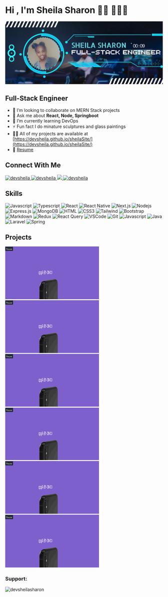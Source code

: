 <h1>Hi , I'm Sheila Sharon 👋🏾 👩🏾‍💻</h1>

<img src="./Banner.png" alt="devsheila" />

## Full-Stack Engineer
- 👯 I’m looking to collaborate on MERN Stack projects
- 💬 Ask me about **React, Node, Springboot**
- 🌱 I’m currently learning DevOps
- ⚡ Fun fact I do minature sculptures and glass paintings
- 👨‍💻 All of my projects are available at [https://devsheila.github.io/sheilaSite/](https://devsheila.github.io/sheilaSite/)
- 📄 [Resume](https://drive.google.com/file/d/1gyUDHu3gI_cWaxU6TmGkp8w6V_iOQfSv/view?usp=drive_link)


## Connect With Me
<p >
 <a href="mailto:sheilasharon10@gmal.com](mailto:sheilasharon10@gmal.com" target="blank">
  <img src="https://img.shields.io/badge/Gmail-D14836?style=for-the-badge&logo=gmail&logoColor=white" alt="devsheila" />
 </a>
 <a href="https://www.linkedin.com/in/devsheilasharon/" target="_blank">
  <img src="https://img.shields.io/badge/LinkedIn-0077B5?style=for-the-badge&logo=linkedin&logoColor=white" alt="devsheila"/>
 </a>
 <a href="https://twitter.com/DevSheilaSharon" target="_blank">
  <img src="https://img.shields.io/badge/Twitter-1DA1F2?style=for-the-badge&logo=twitter&logoColor=white" />
 </a>
 <a href="https://devsheila.github.io/sheilaSite/](https://devsheila.github.io/sheilaSite/" target="blank">
  <img src="https://img.shields.io/badge/Website-DC143C?style=for-the-badge&logo=medium&logoColor=white" alt="devsheila" />
 </a>

</p>


## Skills

![Javascript](https://img.shields.io/badge/Javascript-F0DB4F?style=for-the-badge&labelColor=black&logo=javascript&logoColor=F0DB4F)
![Typescript](https://img.shields.io/badge/Typescript-007acc?style=for-the-badge&labelColor=black&logo=typescript&logoColor=007acc)
![React](https://img.shields.io/badge/-React-61DBFB?style=for-the-badge&labelColor=black&logo=react&logoColor=61DBFB)
![React Native](https://img.shields.io/badge/React_Native-20232A?style=for-the-badge&logo=react&logoColor=61DAFB)
![Next.js](https://img.shields.io/badge/next.js-000000?style=for-the-badge&logo=nextdotjs&logoColor=white)
![Nodejs](https://img.shields.io/badge/Nodejs-3C873A?style=for-the-badge&labelColor=black&logo=node.js&logoColor=3C873A)
![Express.js](https://img.shields.io/badge/Express.js-000000?style=for-the-badge&logo=express&logoColor=white)
![MongoDB](https://img.shields.io/badge/MongoDB-4EA94B?style=for-the-badge&logo=mongodb&logoColor=white)
![HTML](https://img.shields.io/badge/HTML5-E34F26?style=for-the-badge&logo=html5&logoColor=white)
![CSS3](https://img.shields.io/badge/CSS3-1572B6?style=for-the-badge&logo=css3&logoColor=white)
![Tailwind](https://img.shields.io/badge/Tailwind_CSS-092749?style=for-the-badge&logo=tailwindcss&logoColor=06B6D4&labelColor=000000)
![Bootstrap](https://img.shields.io/badge/Bootstrap-563D7C?style=for-the-badge&logo=bootstrap&logoColor=white)
![Markdown](https://img.shields.io/badge/Markdown-000000?style=for-the-badge&logo=markdown&logoColor=white)
![Redux](https://img.shields.io/badge/Redux-593D88?style=for-the-badge&logo=redux&logoColor=white)
![React Query](https://img.shields.io/badge/-React_Query-FF4154?style=for-the-badge&logo=react%20query&logoColor=white)
![VSCode](https://img.shields.io/badge/Visual_Studio-0078d7?style=for-the-badge&logo=visual%20studio&logoColor=white)
![Git](https://img.shields.io/badge/Git-F05032?style=for-the-badge&logo=git&logoColor=white)
![Javascript](https://img.shields.io/badge/Figma-F24E1E?style=for-the-badge&labelColor=black&logo=figma&logoColor=white)
![Java](https://img.shields.io/badge/Java-ED8B00?style=for-the-badge&logo=openjdk&logoColor=white)
![Laravel](https://img.shields.io/badge/Laravel-FF2D20?style=for-the-badge&logo=laravel&logoColor=white)
![Spring](https://img.shields.io/badge/Spring-6DB33F?style=for-the-badge&logo=spring&logoColor=white
)
<br/>

## Projects 
<img src="./covid19.gif" width="300" >
<img src="./covid19.gif" width="300" >
<img src="./covid19.gif" width="300" >
<img src="./covid19.gif" width="300" >
<img src="./covid19.gif" width="300" >
<img src="./covid19.gif" width="300" >

<h3 align="left">Support:</h3>
<p><a href="https://www.buymeacoffee.com/devsheilasharon"> <img align="left" src="https://cdn.buymeacoffee.com/buttons/v2/default-yellow.png" height="50" width="210" alt="devsheilasharon" /></a></p><br><br>
<br/>
